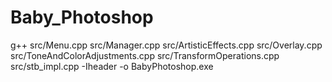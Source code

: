 # Baby_Photoshop
g++ src/Menu.cpp src/Manager.cpp src/ArtisticEffects.cpp src/Overlay.cpp src/ToneAndColorAdjustments.cpp src/TransformOperations.cpp src/stb_impl.cpp -Iheader -o BabyPhotoshop.exe